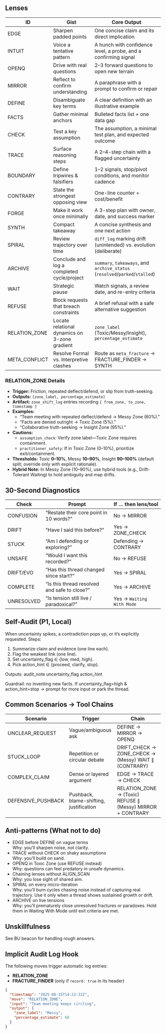 ## Lenses

| ID             | Gist                                       | Core Output                                                        |
|----------------|--------------------------------------------|--------------------------------------------------------------------|
| EDGE           | Sharpen padded points                      | One concise claim and its direct implication                       |
| INTUIT         | Voice a tentative pattern                  | A hunch with confidence level, a probe, and a confirming signal    |
| OPENQ          | Drive with real questions                  | 2–3 forward questions to open new terrain                          |
| MIRROR         | Reflect to confirm understanding           | A paraphrase with a prompt to confirm or repair                    |
| DEFINE         | Disambiguate key terms                     | A clear definition with an illustrative example                    |
| FACTS          | Gather minimal anchors                     | Bulleted facts list + one data gap                                 |
| CHECK          | Test a key assumption                      | The assumption, a minimal test plan, and expected outcome          |
| TRACE          | Surface reasoning steps                    | A 2–4-step chain with a flagged uncertainty                        |
| BOUNDARY       | Define tripwires & falsifiers              | 1–2 signals, stop/pivot conditions, and monitor cadence            |
| CONTRARY       | State the strongest opposing view          | One-line counter + cost/benefit                                    |
| FORGE          | Make it work once minimally                | A 3-step plan with owner, date, and success marker                 |
| SYNTH          | Compact takeaway                           | A concise synthesis and one next action                            |
| SPIRAL         | Review trajectory over time                | `diff_log` marking drift (unintended) vs. evolution (deliberate)   |
| ARCHIVE        | Conclude and log a completed cycle/project | `summary`, `takeaways`, and `archive_status` (`resolved`/`parked`/`stalled`) |
| WAIT           | Strategic pause                            | Watch signals, a review date, and re-entry criteria                |
| REFUSE         | Block requests that breach constraints     | A brief refusal with a safe alternative suggestion                 |
| RELATION_ZONE  | Locate relational dynamics on 3-zone gradient | `zone_label` (Toxic/Messy/Insight), `percentage_estimate`        |
| META_CONFLICT  | Resolve Formal vs. Interpretive clashes    | Route as `meta_fracture` → FRACTURE_FINDER → SYNTH                 |

### RELATION_ZONE Details

- **Trigger:** Friction, repeated deflect/defend, or slip from truth-seeking.
- **Outputs:** `[zone_label, percentage_estimate]`
- **Artifact:** `zone_shift_log` entries recording `{ from_zone, to_zone, timestamp }`
- **Examples:**  
  - “Team meeting with repeated deflect/defend → Messy Zone (60%).”  
  - “Facts are denied outright → Toxic Zone (5%).”  
  - “Collaborative truth-seeking → Insight Zone (95%).”  
- **Cautions:**  
  - `assumption_check`: Verify zone label—Toxic Zone requires containment.  
  - `practitioner_safety`: If in Toxic Zone (0–10%), prioritize exit/containment.  
- **Thresholds:** Toxic **0–10%**, Messy **10–90%**, Insight **90–100%** (default split; override only with explicit rationale).  
- **Hybrid Note:** In Messy Zone (10–90%), use hybrid tools (e.g., Drift-Tolerant Waiting) to hold ambiguity and map drifts.

## 30-Second Diagnostics

| Check        | Prompt                                    | If … then lens/tool |
|--------------|-------------------------------------------|----------------------|
| CONFUSION    | “Restate their core point in 10 words?”   | No → MIRROR          |
| DRIFT        | “Have I said this before?”                | Yes → ZONE_CHECK     |
| STUCK        | “Am I defending or exploring?”            | Defending → CONTRARY |
| UNSAFE       | “Would I want this recorded?”             | No → REFUSE          |
| DRIFT/EVO    | “Has this thread changed since start?”    | Yes → SPIRAL         |
| COMPLETE     | “Is this thread resolved and safe to close?” | Yes → ARCHIVE     |
| UNRESOLVED   | “Is tension still live / paradoxical?”    | Yes → `Waiting With Mode` |

## Self-Audit (P1, Local)

When uncertainty spikes, a contradiction pops up, or it’s explicitly requested. Steps:

1. Summarize claim and evidence (one line each).
2. Flag the weakest link (one line).
3. Set uncertainty_flag ∈ {low, med, high}.
4. Pick action_hint ∈ {proceed, clarify, stop}.

Outputs:
audit_note
uncertainty_flag
action_hint

Guardrail: no inventing new facts. If uncertainty_flag=high & action_hint=stop → prompt for more input or park the thread.

## Common Scenarios → Tool Chains  

| Scenario             | Trigger                                    | Chain                                                          |
|----------------------|--------------------------------------------|----------------------------------------------------------------|
| UNCLEAR_REQUEST      | Vague/ambiguous ask                        | DEFINE → MIRROR → OPENQ                                        |
| STUCK_LOOP           | Repetition or circular debate              | DRIFT_CHECK → ZONE_CHECK → (Messy) WAIT ∥ (CONTRARY)           |
| COMPLEX_CLAIM        | Dense or layered argument                  | EDGE → TRACE → CHECK                                           |
| DEFENSIVE_PUSHBACK   | Pushback, blame-shifting, justification     | RELATION_ZONE → (Toxic) REFUSE ∥ (Messy) MIRROR + CONTRARY      |

## Anti-patterns (What not to do)  

- EDGE before DEFINE on vague terms  
  Why: you’ll sharpen noise, not clarity.  
- TRACE without CHECK on shaky assumptions  
  Why: you’ll build on sand.  
- OPENQ in Toxic Zone (use REFUSE instead)  
  Why: questions can feel predatory in unsafe dynamics.  
- Chaining lenses without ALIGN_SCAN  
  Why: you lose sight of shared aim.  
- SPIRAL on every micro-iteration  
  Why: you’ll burn cycles chasing noise instead of capturing real trajectory. Use it only when a thread shows sustained growth or drift.  
- ARCHIVE on live tensions  
  Why: you’ll prematurely close unresolved fractures or paradoxes. Hold them in Waiting With Mode until exit criteria are met.  

## Unskillfulness
See BU beacon for handling rough answers.

## Implicit Audit Log Hook

The following moves trigger automatic log entries:
- **RELATION_ZONE**
- **FRACTURE_FINDER** (only if `record: true` in its header)

```json
{
  "timestamp": "2025-08-15T14:22:31Z",
  "move": "RELATION_ZONE",
  "input": "Team meeting keeps circling",
  "output": {
    "zone_label": "Messy",
    "percentage_estimate": 60
  }
}
```
